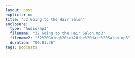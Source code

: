 ```yaml
---
layout: post
explicit: no
title: "32 Going to the Hair Salon"
enclosure:
  type: "Audio/mp3"
  filename: "32 Going to the Hair Salon.mp3"
  filename2: "32%20Going%20to%20the%20Hair%20Salon.mp3"
  duration: "00:01:36"
tags: podcasts
---
```


